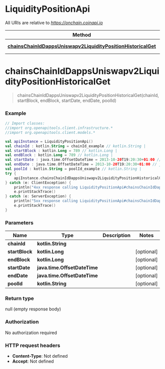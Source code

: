 # LiquidityPositionApi

All URIs are relative to *https://onchain.coinapi.io*

Method | HTTP request | Description
------------- | ------------- | -------------
[**chainsChainIdDappsUniswapv2LiquidityPositionHistoricalGet**](LiquidityPositionApi.md#chainsChainIdDappsUniswapv2LiquidityPositionHistoricalGet) | **GET** /chains/{chain_id}/dapps/uniswapv2/liquidityPosition/historical | 


<a name="chainsChainIdDappsUniswapv2LiquidityPositionHistoricalGet"></a>
# **chainsChainIdDappsUniswapv2LiquidityPositionHistoricalGet**
> chainsChainIdDappsUniswapv2LiquidityPositionHistoricalGet(chainId, startBlock, endBlock, startDate, endDate, poolId)



### Example
```kotlin
// Import classes:
//import org.openapitools.client.infrastructure.*
//import org.openapitools.client.models.*

val apiInstance = LiquidityPositionApi()
val chainId : kotlin.String = chainId_example // kotlin.String | 
val startBlock : kotlin.Long = 789 // kotlin.Long | 
val endBlock : kotlin.Long = 789 // kotlin.Long | 
val startDate : java.time.OffsetDateTime = 2013-10-20T19:20:30+01:00 // java.time.OffsetDateTime | 
val endDate : java.time.OffsetDateTime = 2013-10-20T19:20:30+01:00 // java.time.OffsetDateTime | 
val poolId : kotlin.String = poolId_example // kotlin.String | 
try {
    apiInstance.chainsChainIdDappsUniswapv2LiquidityPositionHistoricalGet(chainId, startBlock, endBlock, startDate, endDate, poolId)
} catch (e: ClientException) {
    println("4xx response calling LiquidityPositionApi#chainsChainIdDappsUniswapv2LiquidityPositionHistoricalGet")
    e.printStackTrace()
} catch (e: ServerException) {
    println("5xx response calling LiquidityPositionApi#chainsChainIdDappsUniswapv2LiquidityPositionHistoricalGet")
    e.printStackTrace()
}
```

### Parameters

Name | Type | Description  | Notes
------------- | ------------- | ------------- | -------------
 **chainId** | **kotlin.String**|  |
 **startBlock** | **kotlin.Long**|  | [optional]
 **endBlock** | **kotlin.Long**|  | [optional]
 **startDate** | **java.time.OffsetDateTime**|  | [optional]
 **endDate** | **java.time.OffsetDateTime**|  | [optional]
 **poolId** | **kotlin.String**|  | [optional]

### Return type

null (empty response body)

### Authorization

No authorization required

### HTTP request headers

 - **Content-Type**: Not defined
 - **Accept**: Not defined

